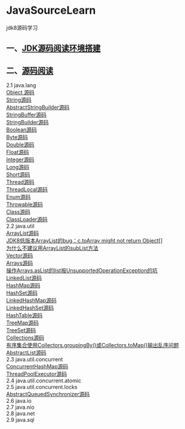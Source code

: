 # JavaSourceLearn
jdk8源码学习


## 一、[JDK源码阅读环境搭建](https://github.com/dongguo4812/JavaSourceLearn/blob/master/JDK%E6%BA%90%E7%A0%81%E9%98%85%E8%AF%BB%E7%8E%AF%E5%A2%83%E6%90%AD%E5%BB%BA.md)<br>
## 二、[源码阅读](https://github.com/dongguo4812/JavaSourceLearn/blob/master/%E9%98%85%E8%AF%BB%E6%BA%90%E7%A0%81%E6%8A%80%E5%B7%A7.md)<br>
2.1 java.lang<br>
  [Object 源码](https://github.com/dongguo4812/JavaSourceLearn/blob/master/doc/java.lang/Object%E6%BA%90%E7%A0%81.md)<br>
  [String源码](https://github.com/dongguo4812/JavaSourceLearn/blob/master/doc/java.lang/String%E6%BA%90%E7%A0%81.md)<br>
  [AbstractStringBuilder源码](https://github.com/dongguo4812/JavaSourceLearn/blob/master/doc/java.lang/AbstractStringBuilder%E6%BA%90%E7%A0%81.md)<br>
  [StringBuffer源码](https://github.com/dongguo4812/JavaSourceLearn/blob/master/doc/java.lang/StringBuffer%E6%BA%90%E7%A0%81.md)<br>
  [StringBuilder源码](https://github.com/dongguo4812/JavaSourceLearn/blob/master/doc/java.lang/StringBuilder%E6%BA%90%E7%A0%81.md)<br>
  [Boolean源码](https://github.com/dongguo4812/JavaSourceLearn/blob/master/doc/java.lang/Boolean%E6%BA%90%E7%A0%81.md)<br>
  [Byte源码](https://github.com/dongguo4812/JavaSourceLearn/blob/master/doc/java.lang/Byte%E6%BA%90%E7%A0%81.md)<br>
  [Double源码](https://github.com/dongguo4812/JavaSourceLearn/blob/master/doc/java.lang/Double%E6%BA%90%E7%A0%81.md)<br>
  [Float源码](https://github.com/dongguo4812/JavaSourceLearn/blob/master/doc/java.lang/Float%E6%BA%90%E7%A0%81.md)<br>
  [Integer源码](https://github.com/dongguo4812/JavaSourceLearn/blob/master/doc/java.lang/Integer%E6%BA%90%E7%A0%81.md)<br>
  [Long源码](https://github.com/dongguo4812/JavaSourceLearn/blob/master/doc/java.lang/Long%E6%BA%90%E7%A0%81.md)<br>
  [Short源码](https://github.com/dongguo4812/JavaSourceLearn/blob/master/doc/java.lang/Short%E6%BA%90%E7%A0%81.md)<br>
  [Thread源码](https://github.com/dongguo4812/JavaSourceLearn/blob/master/doc/java.lang/%E6%B7%B1%E5%85%A5Java%20Thread%E5%BA%95%E5%B1%82%E6%BA%90%E7%A0%81%E5%AE%9E%E7%8E%B0.md)<br>
  [ThreadLocal源码](https://github.com/dongguo4812/JavaSourceLearn/blob/master/doc/java.lang/ThreadLocal%E6%BA%90%E7%A0%81.md)<br>
  [Enum源码](https://github.com/dongguo4812/JavaSourceLearn/blob/master/doc/java.lang/Enum%E6%BA%90%E7%A0%81.md)<br>
  [Throwable源码](https://github.com/dongguo4812/JavaSourceLearn/blob/master/doc/java.lang/Throwable%E6%BA%90%E7%A0%81.md)<br>
  [Class源码](https://github.com/dongguo4812/JavaSourceLearn/blob/master/doc/java.lang/Class%E6%BA%90%E7%A0%81.md)<br>
  [ClassLoader源码](https://github.com/dongguo4812/JavaSourceLearn/blob/master/doc/java.lang/ClassLoader%E6%BA%90%E7%A0%81.md)<br>
2.2 java.util<br>
  [ArrayList源码](https://github.com/dongguo4812/JavaSourceLearn/blob/master/doc/java.util/ArrayList%E6%BA%90%E7%A0%81.md)<br>
  [JDK8低版本ArrayList的bug：c.toArray might not return Object[]](https://github.com/dongguo4812/JavaSourceLearn/blob/master/doc/java.util/JDK8%E4%BD%8E%E7%89%88%E6%9C%ACArrayList%E7%9A%84bug%EF%BC%9Ac.toArray%20might%20not%20return%20Object%5B%5D.md)<br>
  [为什么不建议用ArrayList的subList方法](https://github.com/dongguo4812/JavaSourceLearn/blob/master/doc/java.util/%E4%B8%BA%E4%BB%80%E4%B9%88%E5%BB%BA%E8%AE%AE%E4%B8%8D%E8%A6%81%E7%94%A8ArrayList%E7%9A%84subList%E6%96%B9%E6%B3%95.md)<br>
  [Vector源码](https://github.com/dongguo4812/JavaSourceLearn/blob/master/doc/java.util/Vector%E6%BA%90%E7%A0%81.md)<br>
  [Arrays源码](https://github.com/dongguo4812/JavaSourceLearn/blob/master/doc/java.util/Arrays%E6%BA%90%E7%A0%81.md)<br>
  [操作Arrays.asList的list报UnsupportedOperationException的坑](https://github.com/dongguo4812/JavaSourceLearn/blob/master/doc/java.util/%E6%93%8D%E4%BD%9CArrays.asList%E7%9A%84list%E6%8A%A5UnsupportedOperationException%E7%9A%84%E5%9D%91.md)<br>
[LinkedList源码](https://github.com/dongguo4812/JavaSourceLearn/blob/master/doc/java.util/LinkedList%E6%BA%90%E7%A0%81.md)<br>
[HashMap源码](https://github.com/dongguo4812/JavaSourceLearn/blob/master/doc/java.util/HashMap%E6%BA%90%E7%A0%81.md)<br>
[HashSet源码](https://github.com/dongguo4812/JavaSourceLearn/blob/master/doc/java.util/HashSet%E6%BA%90%E7%A0%81.md)<br>
[LinkedHashMap源码](https://github.com/dongguo4812/JavaSourceLearn/blob/master/doc/java.util/LinkedHashMap%E6%BA%90%E7%A0%81.md)<br>
[LinkedHashSet源码](https://github.com/dongguo4812/JavaSourceLearn/blob/master/doc/java.util/LinkedHashSet%E6%BA%90%E7%A0%81.md)<br>
[HashTable源码](https://github.com/dongguo4812/JavaSourceLearn/blob/master/doc/java.util/HashTable%E6%BA%90%E7%A0%81.md)<br>
[TreeMap源码](https://github.com/dongguo4812/JavaSourceLearn/blob/master/doc/java.util/TreeMap%E6%BA%90%E7%A0%81.md)<br>
[TreeSet源码](https://github.com/dongguo4812/JavaSourceLearn/blob/master/doc/java.util/TreeSet%E6%BA%90%E7%A0%81.md)<br>
[Collections源码](https://github.com/dongguo4812/JavaSourceLearn/blob/master/doc/java.util/Collections%E6%BA%90%E7%A0%81.md)<br>
[有序集合使用Collectors.groupingBy()或Collectors.toMap()输出乱序问题](https://github.com/dongguo4812/JavaSourceLearn/blob/master/doc/java.util/%E6%9C%89%E5%BA%8F%E9%9B%86%E5%90%88%E4%BD%BF%E7%94%A8Collectors.groupingBy()%E6%88%96Collectors.toMap()%E8%BE%93%E5%87%BA%E4%B9%B1%E5%BA%8F%E9%97%AE%E9%A2%98.md)<br>
[AbstractList源码](https://github.com/dongguo4812/JavaSourceLearn/blob/master/doc/java.util/AbstractList%E6%BA%90%E7%A0%81.md)<br>
2.3 java.util.concurrent<br>
[ConcurrentHashMap源码](https://github.com/dongguo4812/JavaSourceLearn/blob/master/doc/java.util/concurrent/ConcurrentHashMap%E6%BA%90%E7%A0%81.md)<br>
[ThreadPoolExecutor源码](https://github.com/dongguo4812/JavaSourceLearn/blob/master/doc/java.util/concurrent/ThreadPoolExecutor%E6%BA%90%E7%A0%81.md)<br>
2.4 java.util.concurrent.atomic<br>
2.5 java.util.concurrent.locks<br>
[AbstractQueuedSynchronizer源码](https://github.com/dongguo4812/JavaSourceLearn/blob/master/doc/java.util/concurrent/locks/AbstractQueuedSynchronizer%E6%BA%90%E7%A0%81.md)<br>
2.6 java.io<br>
2.7 java.nio<br>
2.8 java.net<br>
2.9 java.sql<br>
